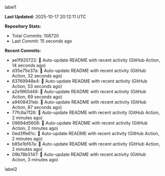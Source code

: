 
label1 
<!-- ACTIVITY_START -->
**Last Updated:** 2025-10-17 20:12:11 UTC

**Repository Stats:**
- Total Commits: 108720
- Last Commit: 15 seconds ago

**Recent Commits:**
- ae1f920722: 🤖 Auto-update README with recent activity (GitHub Action, 14 seconds ago)
- d35e75e37a: 🤖 Auto-update README with recent activity (GitHub Action, 32 seconds ago)
- 63769948e4: 🤖 Auto-update README with recent activity (GitHub Action, 53 seconds ago)
- a2e1960d48: 🤖 Auto-update README with recent activity (GitHub Action, 69 seconds ago)
- a9408431eb: 🤖 Auto-update README with recent activity (GitHub Action, 87 seconds ago)
- 77fc6a7f26: 🤖 Auto-update README with recent activity (GitHub Action, 2 minutes ago)
- 09894d5608: 🤖 Auto-update README with recent activity (GitHub Action, 2 minutes ago)
- 0ed3ffe61c: 🤖 Auto-update README with recent activity (GitHub Action, 2 minutes ago)
- b85e1bf67a: 🤖 Auto-update README with recent activity (GitHub Action, 2 minutes ago)
- 09b78b5147: 🤖 Auto-update README with recent activity (GitHub Action, 3 minutes ago)
<!-- ACTIVITY_END -->

label2
